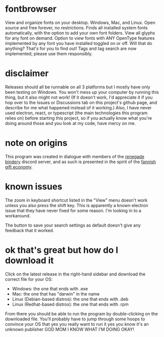 # fontbrowser

View and organize fonts on your desktop. Windows, Mac, and Linux. Open source and free forever, no restrictions. Finds all installed system fonts automatically, with the option to add your own font folders. View all glyphs for any font on demand. Option to view fonts with ANY OpenType features implemented by any font you have installed toggled on or off. Will that do anything? That's for you to find out! Tags and tag search are now implemented; please use them responsibly.

# disclaimer

Releases should all be runnable on all 3 platforms but I mostly have only been testing on Windows. You won't mess up your computer by running this thing, but it also might not work! (If it doesn't work, I'd appreciate it if you hop over to the Issues or Discussions tab on this project's github page, and describe for me what happened instead of it working.) Also, I have never used electron, react, or typescript (the main technologies this program relies on) before starting this project, so if you actually know what you're doing around those and you look at my code, have mercy on me.

# note on origins

This program was created in dialogue with members of the [renegade bindery](https://renegadepublishing.carrd.co/) discord server, and as such is presented in the spirit of the [fannish gift economy](https://fanlore.org/wiki/Gift_Economy).

# known issues

The zoom in keyboard shortcut listed in the "View" menu doesn't work unless you also press the shift key. This is apparently a known electron issue that they have never fixed for some reason. I'm looking in to a workaround.

The button to save your search settings as default doesn't give any feedback that it worked.

# ok that's great but how do I download it

Click on the latest release in the right-hand sidebar and download the correct file for your OS:

- Windows: the one that ends with .exe
- Mac: the one that has "darwin" in the name
- Linux (Debian-based distros): the one that ends with .deb
- Linux (Redhat-based distros): the one that ends with .rpm

From there you should be able to run the program by double-clicking on the downloaded file. You'll probably have to jump through some hoops to convince your OS that yes you really want to run it yes you know it's an unknown publisher GOD MOM I KNOW WHAT I'M DOING OKAY!
